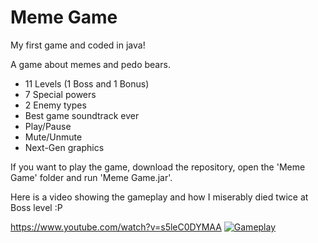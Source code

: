 Meme Game
========

My first game and coded in java!

A game about memes and pedo bears.

- 11 Levels (1 Boss and 1 Bonus)
- 7 Special powers
- 2 Enemy types
- Best game soundtrack ever
- Play/Pause
- Mute/Unmute
- Next-Gen graphics

If you want to play the game, download the repository, open the 'Meme Game' folder and run 'Meme Game.jar'.

Here is a video showing the gameplay and how I miserably died twice at Boss level :P

https://www.youtube.com/watch?v=s5leC0DYMAA
[![Gameplay](http://img.youtube.com/vi/s5leC0DYMAA/0.jpg)](http://www.youtube.com/watch?v=s5leC0DYMAA)



